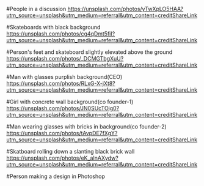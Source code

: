 #People in a discussion
https://unsplash.com/photos/yTwXpLO5HAA?utm_source=unsplash&utm_medium=referral&utm_content=creditShareLink

#Skateboards with black background
https://unsplash.com/photos/cg4qDmt5fiI?utm_source=unsplash&utm_medium=referral&utm_content=creditShareLink

#Person's feet and skateboard slightly elevated above the ground
https://unsplash.com/photos/_DCMGTbgXuU?utm_source=unsplash&utm_medium=referral&utm_content=creditShareLink

#Man with glasses purplish background(CEO)
https://unsplash.com/photos/RLxG-X-jXt8?utm_source=unsplash&utm_medium=referral&utm_content=creditShareLink

#Girl with concrete wall background(co founder-1)
https://unsplash.com/photos/JN0SUcTOig0?utm_source=unsplash&utm_medium=referral&utm_content=creditShareLink

#Man wearing glasses with bricks in background(co founder-2)
https://unsplash.com/photos/tAvpDE7fXgY?utm_source=unsplash&utm_medium=referral&utm_content=creditShareLink

#Skatboard rolling down a slanting black brick wall
https://unsplash.com/photos/eK_aInAXydw?utm_source=unsplash&utm_medium=referral&utm_content=creditShareLink

#Person making a design in Photoshop